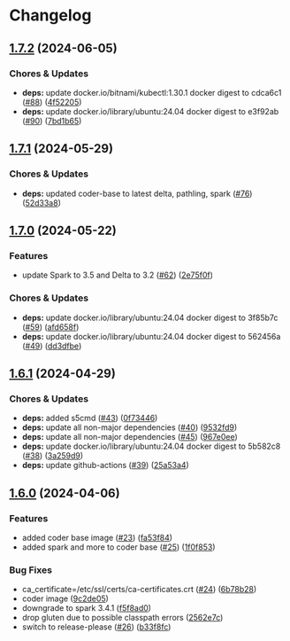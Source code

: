 # Changelog

## [1.7.2](https://github.com/miracum/util-images/compare/coder-base-v1.7.1...coder-base-v1.7.2) (2024-06-05)


### Chores & Updates

* **deps:** update docker.io/bitnami/kubectl:1.30.1 docker digest to cdca6c1 ([#88](https://github.com/miracum/util-images/issues/88)) ([4f52205](https://github.com/miracum/util-images/commit/4f522050c238a994f133be3119f90e4afbcf762f))
* **deps:** update docker.io/library/ubuntu:24.04 docker digest to e3f92ab ([#90](https://github.com/miracum/util-images/issues/90)) ([7bd1b65](https://github.com/miracum/util-images/commit/7bd1b654fd84487e9ad46eb22deb2acc1b41b6bd))

## [1.7.1](https://github.com/miracum/util-images/compare/coder-base-v1.7.0...coder-base-v1.7.1) (2024-05-29)


### Chores & Updates

* **deps:** updated coder-base to latest delta, pathling, spark ([#76](https://github.com/miracum/util-images/issues/76)) ([52d33a8](https://github.com/miracum/util-images/commit/52d33a859c48db47a77be2b98283759dc8f2ec45))

## [1.7.0](https://github.com/miracum/util-images/compare/coder-base-v1.6.1...coder-base-v1.7.0) (2024-05-22)


### Features

* update Spark to 3.5 and Delta to 3.2 ([#62](https://github.com/miracum/util-images/issues/62)) ([2e75f0f](https://github.com/miracum/util-images/commit/2e75f0f74a24309f70e9b2f70cce8778d606b0a6))


### Chores & Updates

* **deps:** update docker.io/library/ubuntu:24.04 docker digest to 3f85b7c ([#59](https://github.com/miracum/util-images/issues/59)) ([afd658f](https://github.com/miracum/util-images/commit/afd658f52890da05d77ff3524d61021332f14b5c))
* **deps:** update docker.io/library/ubuntu:24.04 docker digest to 562456a ([#49](https://github.com/miracum/util-images/issues/49)) ([dd3dfbe](https://github.com/miracum/util-images/commit/dd3dfbece1f7a2161490c34fe82971414d4f20ab))

## [1.6.1](https://github.com/miracum/util-images/compare/coder-base-v1.6.0...coder-base-v1.6.1) (2024-04-29)


### Chores & Updates

* **deps:** added s5cmd ([#43](https://github.com/miracum/util-images/issues/43)) ([0f73446](https://github.com/miracum/util-images/commit/0f73446c49acc887d9db39eb17ccd7bfd0427cc4))
* **deps:** update all non-major dependencies ([#40](https://github.com/miracum/util-images/issues/40)) ([9532fd9](https://github.com/miracum/util-images/commit/9532fd96759994d85f3c023a3673045f1a1426b1))
* **deps:** update all non-major dependencies ([#45](https://github.com/miracum/util-images/issues/45)) ([967e0ee](https://github.com/miracum/util-images/commit/967e0eed203fd71157014c5d547f183bc71dcd7c))
* **deps:** update docker.io/library/ubuntu:24.04 docker digest to 5b582c8 ([#38](https://github.com/miracum/util-images/issues/38)) ([3a259d9](https://github.com/miracum/util-images/commit/3a259d9ce616089c11fb10c11cdcd02b54654a56))
* **deps:** update github-actions ([#39](https://github.com/miracum/util-images/issues/39)) ([25a53a4](https://github.com/miracum/util-images/commit/25a53a4401e23ae5ee01260ffe5627c202fd48b6))

## [1.6.0](https://github.com/miracum/util-images/compare/coder-base-v1.5.2...coder-base-v1.6.0) (2024-04-06)


### Features

* added coder base image ([#23](https://github.com/miracum/util-images/issues/23)) ([fa53f84](https://github.com/miracum/util-images/commit/fa53f84cf362e8242fef7bcc761b11a8743ebab5))
* added spark and more to coder base ([#25](https://github.com/miracum/util-images/issues/25)) ([1f0f853](https://github.com/miracum/util-images/commit/1f0f85305743d909627cd9a290a5792ae8c3de8c))


### Bug Fixes

* ca_certificate=/etc/ssl/certs/ca-certificates.crt ([#24](https://github.com/miracum/util-images/issues/24)) ([6b78b28](https://github.com/miracum/util-images/commit/6b78b289ff01edc518c88d1bbf18025997a884a6))
* coder image ([9c2de05](https://github.com/miracum/util-images/commit/9c2de05769adc97b85f8f9cc86756f8fab3f45e2))
* downgrade to spark 3.4.1 ([f5f8ad0](https://github.com/miracum/util-images/commit/f5f8ad069af6cfe97d20bb66ce7188b95f1c483e))
* drop gluten due to possible classpath errors ([2562e7c](https://github.com/miracum/util-images/commit/2562e7cf2c44f451f3a34cf381cc06de2b8c25a9))
* switch to release-please ([#26](https://github.com/miracum/util-images/issues/26)) ([b33f8fc](https://github.com/miracum/util-images/commit/b33f8fc20e99216e7242e47102ef36830ce9cbbc))
